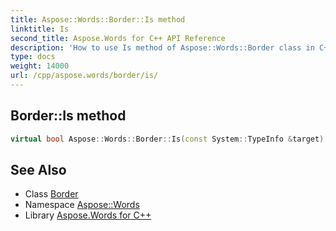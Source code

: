 ```yaml
---
title: Aspose::Words::Border::Is method
linktitle: Is
second_title: Aspose.Words for C++ API Reference
description: 'How to use Is method of Aspose::Words::Border class in C++.'
type: docs
weight: 14000
url: /cpp/aspose.words/border/is/
---
```

## Border::Is method




```cpp
virtual bool Aspose::Words::Border::Is(const System::TypeInfo &target) const override
```

## See Also

* Class [Border](../)
* Namespace [Aspose::Words](../../)
* Library [Aspose.Words for C++](../../../)
